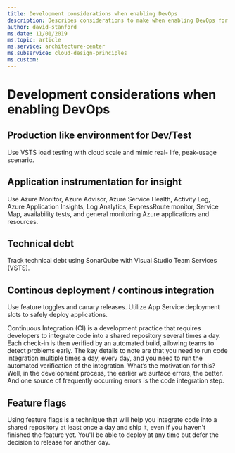 ```yaml
---
title: Development considerations when enabling DevOps
description: Describes considerations to make when enabling DevOps for your workload.
author: david-stanford
ms.date: 11/01/2019
ms.topic: article
ms.service: architecture-center
ms.subservice: cloud-design-principles
ms.custom: 
---
```


# Development considerations when enabling DevOps

## Production like environment for Dev/Test
Use VSTS load testing with cloud scale and mimic real- life, peak-usage scenario.

## Application instrumentation for insight
Use Azure Monitor, Azure Advisor, Azure Service Health, Activity Log, Azure Application Insights, Log Analytics, ExpressRoute monitor, Service Map, availability tests, and general monitoring Azure applications and resources.

## Technical debt
Track technical debt using SonarQube with Visual Studio Team Services (VSTS).

## Continous deployment / continous integration
Use feature toggles and canary releases. Utilize App Service deployment slots to safely deploy applications.

Continuous Integration (CI) is a development practice that requires developers to integrate code into a shared repository several times a day. Each check-in is then verified by an automated build, allowing teams to detect problems early. The key details to note are that you need to run code integration multiple times a day, every day, and you need to run the automated verification of the integration. What’s the motivation for this? Well, in the development process, the earlier we surface errors, the better. And one source of frequently occurring errors is the code integration step.

## Feature flags
Using feature flags is a technique that will help you integrate code into a shared repository at least once a day and ship it, even if you haven't finished the feature yet. You'll be able to deploy at any time but defer the decision to release for another day.